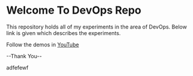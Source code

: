 # Welcome To DevOps Repo
This repository holds all of my experiments in the area of DevOps. Below link is given which describes the experiments.

Follow the demos in [YouTube](https://www.youtube.com/watch?v=8D46Pgbz0gg&list=PLxzKY3wu0_FJdJd3IKdiM4Om1hGo2Hsdt)

--Thank You--

adfefewf
